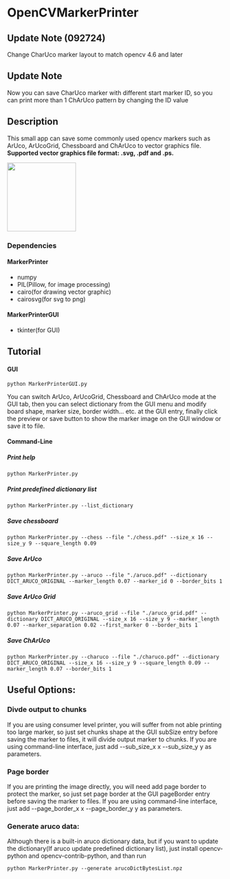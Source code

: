 # OpenCVMarkerPrinter

## Update Note (092724)
Change CharUco marker layout to match opencv 4.6 and later

## Update Note
Now you can save CharUco marker with different start marker ID, so you can print more than 1 ChArUco pattern by changing the ID value

## Description
This small app can save some commonly used opencv markers such as ArUco, ArUcoGrid, Chessboard and ChArUco to vector graphics file. **Supported vector graphics file format: .svg, .pdf and .ps.**

<img src="./doc/images/MarkerPrinterGUI.jpg" height="160" />

### Dependencies
#### MarkerPrinter
  * numpy
  * PIL(Pillow, for image processing)
  * cairo(for drawing vector graphic)
  * cairosvg(for svg to png)

#### MarkerPrinterGUI
  * tkinter(for GUI)

## Tutorial
#### GUI
```
python MarkerPrinterGUI.py
```

You can switch ArUco, ArUcoGrid, Chessboard and ChArUco mode at the GUI tab, then you can select dictionary from the GUI menu and modify board shape, marker size, border width... etc. at the GUI entry, finally click the preview or save button to show the marker image on the GUI window or save it to file.

#### Command-Line
##### Print help
```
python MarkerPrinter.py
```

##### Print predefined dictionary list
```
python MarkerPrinter.py --list_dictionary
```

##### Save chessboard
```
python MarkerPrinter.py --chess --file "./chess.pdf" --size_x 16 --size_y 9 --square_length 0.09
```

##### Save ArUco
```
python MarkerPrinter.py --aruco --file "./aruco.pdf" --dictionary DICT_ARUCO_ORIGINAL --marker_length 0.07 --marker_id 0 --border_bits 1
```

##### Save ArUco Grid
```
python MarkerPrinter.py --aruco_grid --file "./aruco_grid.pdf" --dictionary DICT_ARUCO_ORIGINAL --size_x 16 --size_y 9 --marker_length 0.07 --marker_separation 0.02 --first_marker 0 --border_bits 1
```

##### Save ChArUco
```
python MarkerPrinter.py --charuco --file "./charuco.pdf" --dictionary DICT_ARUCO_ORIGINAL --size_x 16 --size_y 9 --square_length 0.09 --marker_length 0.07 --border_bits 1
```

## Useful Options:
### Divde output to chunks
If you are using consumer level printer, you will suffer from not able printing too large marker, so just set chunks shape at the GUI subSize entry before saving the marker to files, it will divide output marker to chunks. If you are using command-line interface, just add --sub_size_x x --sub_size_y y as parameters.

### Page border
If you are printing the image directly, you will need add page border to protect the marker, so just set page border at the GUI pageBorder entry before saving the marker to files. If you are using command-line interface, just add --page_border_x x --page_border_y y as parameters.

### Generate aruco data:
Although there is a built-in aruco dictionary data, but if you want to update the dictionary(If aruco update predefined dictionary list), just install opencv-python and opencv-contrib-python, and than run
```
python MarkerPrinter.py --generate arucoDictBytesList.npz
```
